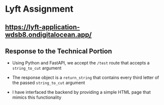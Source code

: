 # Lyft Assignment

## <https://lyft-application-wdsb8.ondigitalocean.app/>

## Response to the Technical Portion

- Using Python and FastAPI, we accept the `/test` route that accepts a `string_to_cut` argument

- The response object is a `return_string` that contains every third letter of the passed `string_to_cut` argument

- I have interfaced the backend by providing a simple HTML page that mimics this functionality
